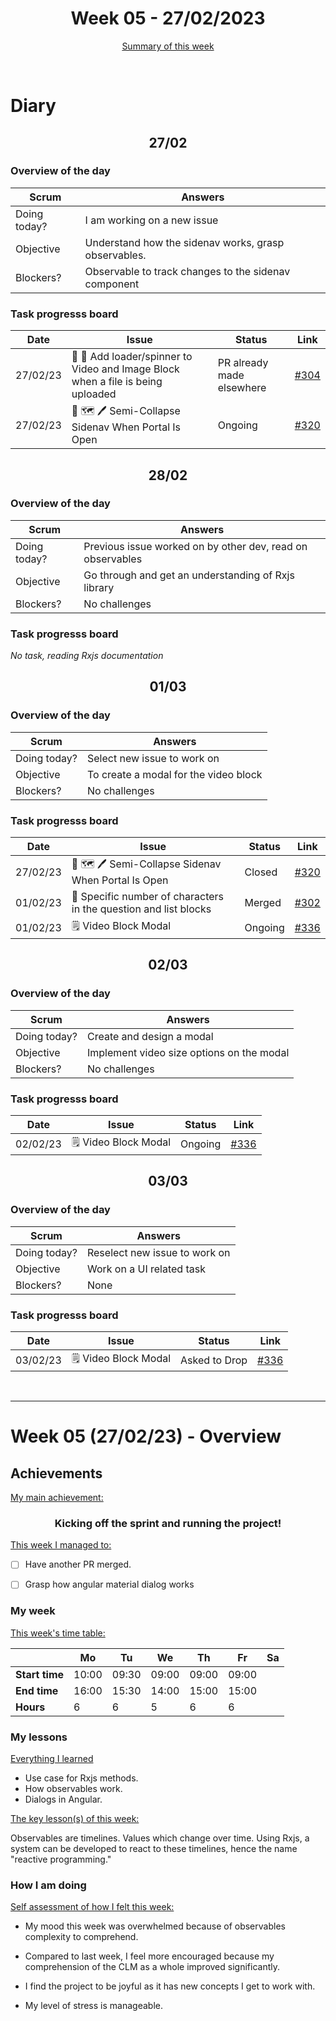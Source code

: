 <!-- 
  Welcome to your weekly agenda.
  In this agenda, you will note down day to day progress.
-->

<h1 align="center">Week 05 - 27/02/2023</h1>

<p align="center"><a href="#summary">Summary of this week</a></p>

<br/>
<!-- 
  -- SECTION: OVERVIEW
  -- For each day, fill out your diary
  -->

<h1>Diary</h1>

<h2 align="center">27/02</h2>

### Overview of the day

<!-- Fill out the daily scrum table 
  -- Doing today? - What are you working on today?
  -- Objective?   - What do you hope to achieve today?
  -- Blockers?    - Any blockers? Anywhere you need help?
-->

| Scrum	 | Answers 	| 
|----------	|-------	|
| Doing today? | I am working on a new issue |
| Objective | Understand how the sidenav works, grasp observables. |
| Blockers? | Observable to track changes to the sidenav component |


### Task progresss board

<!-- List all the tasks and bounties in progress this week -->

| Date     	| Issue 	| Status 	| Link 	|
|----------	|-------	|--------	|------	|
| 27/02/23 	| 🎨 🔁 Add loader/spinner to Video and Image Block when a file is being uploaded | PR already made elsewhere | [#304](https://github.com/italanta/elewa/issues/304) |
| 27/02/23 	| 🎨 🗺️ 🖊️ Semi-Collapse Sidenav When Portal Is Open | Ongoing | [#320](https://github.com/italanta/elewa/issues/320) |

<h2 align="center">28/02</h2>

### Overview of the day

<!-- Fill out the daily scrum table 
  -- Doing today? - What are you working on today?
  -- Objective?   - What do you hope to achieve today?
  -- Blockers?    - Any blockers? Anywhere you need help?
-->

| Scrum	 | Answers 	| 
|----------	|-------	|
| Doing today? | Previous issue worked on by other dev, read on observables |
| Objective | Go through and get an understanding of Rxjs library |
| Blockers? | No challenges |


### Task progresss board

<!-- List all the tasks and bounties in progress this week -->

*No task, reading Rxjs documentation*

<h2 align="center">01/03</h2>

### Overview of the day

<!-- Fill out the daily scrum table 
  -- Doing today? - What are you working on today?
  -- Objective?   - What do you hope to achieve today?
  -- Blockers?    - Any blockers? Anywhere you need help?
-->

| Scrum	 | Answers 	| 
|----------	|-------	|
| Doing today? | Select new issue to work on |
| Objective | To create a modal for the video block |
| Blockers? | No challenges |


### Task progresss board

<!-- List all the tasks and bounties in progress this week -->

| Date     	| Issue 	| Status 	| Link 	|
|----------	|-------	|--------	|------	|
| 27/02/23 	| 🎨 🗺️ 🖊️ Semi-Collapse Sidenav When Portal Is Open | Closed | [#320](https://github.com/italanta/elewa/issues/320) |
| 01/02/23 	| 🏇 Specific number of characters in the question and list blocks | Merged | [#302](https://github.com/italanta/elewa/issues/302) |
| 01/02/23 	| 🗒️ Video Block Modal | Ongoing | [#336](https://github.com/italanta/elewa/issues/336) |

<h2 align="center">02/03</h2>

### Overview of the day

<!-- Fill out the daily scrum table 
  -- Doing today? - What are you working on today?
  -- Objective?   - What do you hope to achieve today?
  -- Blockers?    - Any blockers? Anywhere you need help?
-->

| Scrum	 | Answers 	| 
|----------	|-------	|
| Doing today? | Create and design a modal |
| Objective | Implement video size options on the modal |
| Blockers? | No challenges |


### Task progresss board

<!-- List all the tasks and bounties in progress this week -->

| Date     	| Issue 	| Status 	| Link 	|
|----------	|-------	|--------	|------	|
| 02/02/23 	| 🗒️ Video Block Modal | Ongoing | [#336](https://github.com/italanta/elewa/issues/336) |


<h2 align="center">03/03</h2>


### Overview of the day

<!-- Fill out the daily scrum table 
  -- Doing today? - What are you working on today?
  -- Objective?   - What do you hope to achieve today?
  -- Blockers?    - Any blockers? Anywhere you need help?
-->

| Scrum	 | Answers 	| 
|----------	|-------	|
| Doing today? | Reselect new issue to work on |
| Objective | Work on a UI related task |
| Blockers? | None |


### Task progresss board

<!-- List all the tasks and bounties in progress this week -->

| Date     	| Issue 	| Status 	| Link 	|
|----------	|-------	|--------	|------	|
| 03/02/23 	| 🗒️ Video Block Modal | Asked to Drop | [#336](https://github.com/italanta/elewa/issues/336) |

<br/>

<hr id="summary" />
<!-- Fill this section at the end of each week, -->

# Week 05 (27/02/23) - Overview

<!-- What was your main achievement -->
<h2>Achievements</h2>

<u>My main achievement:</u>

<!-- Write the achievement you are most proud off in one line! -->
<h3 align="center">Kicking off the sprint and running the project!</h3>

<!-- List all your achievement -->
<u>This week I managed to:</u>

- [ ] Have another PR merged.
- [ ] Grasp how angular material dialog works


### My week
<!-- Keep track of your time table daily -->
<u>This week's time table:</u>

|                | Mo | Tu 	| We 	| Th    | Fr | Sa |
|---             |---	|---	|---  |---    |--- |--- |
| **Start time** | 10:00 | 09:30 | 09:00 | 09:00 | 09:00 | |
| **End time**	 | 16:00 | 15:30 | 14:00 | 15:00 | 15:00 | |
| **Hours**	     | 6 | 6 | 5 | 6 | 6 | |

### My lessons
<!-- What did I learn? -->
<u>Everything I learned</u>

- Use case for Rxjs methods.
- How observables work.
- Dialogs in Angular.

<u>The key lesson(s) of this week:</u>

Observables are timelines. Values which change over time. Using Rxjs, a system can be developed to react to these timelines, hence the name "reactive programming."

### How I am doing
<!-- How did you feel? -->
<u>Self assessment of how I felt this week:</u>

- My mood this week was overwhelmed because of observables complexity to comprehend.
  
- Compared to last week, I feel more encouraged  because my comprehension of the CLM as a whole improved significantly.

- I find the project to be joyful as it has new concepts I get to work with.

- My level of stress is manageable.
